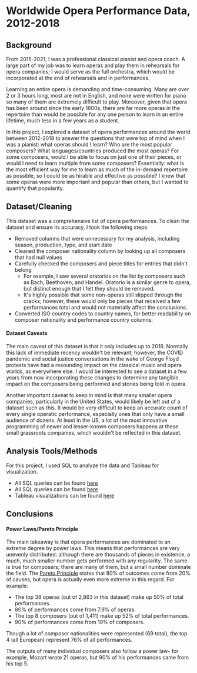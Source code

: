 # Worldwide Opera Performance Data, 2012-2018

## Background

From 2015-2021, I was a professional classical pianist and opera coach. A large part of my job was to learn operas and play them in rehearsals for opera companies; I would serve as the full orchestra, which would be incorporated at the end of rehearsals and in performances.

Learning an entire opera is demanding and time-consuming. Many are over 2 or 3 hours long, most are not in English, and none were written for piano so many of them are extremely difficult to play. Moreover, given that opera has been around since the early 1600s, there are far more operas in the repertoire than would be possible for any one person to learn in an entire lifetime, much less in a few years as a student.

In this project, I explored a dataset of opera performances around the world between 2012-2018 to answer the questions that were top of mind when I was a pianist: what operas should I learn? Who are the most popular composers? What languages/countries produced the most operas? For some composers, would I be able to focus on just one of their pieces, or would I need to learn multiple from some composers? Essentially: what is the most efficient way for me to learn as much of the in-demand repertoire as possible, so I could be as hirable and effective as possible? I knew that some operas were more important and popular than others, but I wanted to quantify that popularity.

## Dataset/Cleaning

This dataset was a comprehensive list of opera performances. To clean the dataset and ensure its accuracy, I took the following steps:

- Removed columns that were unnecessary for my analysis, including season, production, type, and start date
- Cleaned the composer nationality column by looking up all composers that had null values
- Carefully checked the composers and piece titles for entries that didn't belong
  - For example, I saw several oratorios on the list by composers such as Bach, Beethoven, and Handel. Oratorio is a similar genre to opera, but distinct enough that I felt they should be removed.
  - It's highly possible that some non-operas still slipped through the cracks; however, these would only be pieces that received a few performances total and would not materially affect the conclusions.
- Converted ISO country codes to country names, for better readability on composer nationality and performance country columns.

#### Dataset Caveats

The main caveat of this dataset is that it only includes up to 2018. Normally this lack of immediate recency wouldn't be relevant; however, the COVID pandemic and social justice conversations in the wake of George Floyd protests have had a resounding impact on the classical music and opera worlds, as everywhere else. I would be interested to see a dataset in a few years from now incorporating these changes to determine any tangible impact on the composers being performed and stories being told in opera.

Another important caveat to keep in mind is that many smaller opera companies, particularly in the United States, would likely be left out of a dataset such as this. It would be very difficult to keep an accurate count of every single operatic performance, especially ones that only have a small audience of dozens. At least in the US, a lot of the most innovative programming of newer and lesser-known composers happens at these small grassroots companies, which wouldn't be reflected in this dataset.

## Analysis Tools/Methods

For this project, I used SQL to analyze the data and Tableau for visualization.

- All SQL queries can be found <a href="https://github.com/Jonathan-Heaney/opera_sql/blob/main/opera_stats.sql" target="_blank">here</a>
- All SQL queries can be found [here](https://github.com/Jonathan-Heaney/opera_sql/blob/main/opera_stats.sql)
- Tableau visualizations can be found [here](https://public.tableau.com/views/opera_stats/PerfCountComposer?:language=en-US&:display_count=n&:origin=viz_share_link)

## Conclusions

#### Power Laws/Pareto Principle

The main takeaway is that opera performances are dominated to an extreme degree by power laws. This means that performances are very unevenly distributed: although there are thousands of pieces in existence, a much, much smaller number gets performed with any regularity. The same is true for composers; there are many of them, but a small number dominate the field.
The [Pareto Principle](https://betterexplained.com/articles/understanding-the-pareto-principle-the-8020-rule/) states that 80% of outcomes come from 20% of causes, but opera is actually even more extreme in this regard. For example:

- The top 38 operas (out of 2,863 in this dataset) make up 50% of total performances.
- 80% of performances come from 7.9% of operas.
- The top 8 composers (out of 1,411) make up 52% of total performances.
- 90% of performances come from 10% of composers.

Though a lot of composer nationalities were represented (69 total), the top 4 (all European) represent 76% of all performances.

The outputs of many individual composers also follow a power law- for example, Mozart wrote 21 operas, but 90% of his performances came from his top 5.
